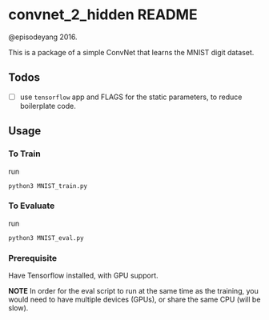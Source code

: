 # convnet_2_hidden README

@episodeyang 2016.

This is a package of a simple ConvNet that learns the MNIST digit
dataset. 

## Todos
- [ ] use `tensorflow` app and FLAGS for the static parameters, to
reduce boilerplate code.

## Usage

### To Train

run
```shell
python3 MNIST_train.py
```


### To Evaluate

run
```shell
python3 MNIST_eval.py
```


### Prerequisite

Have Tensorflow installed, with GPU support. 

**NOTE** In order for the eval script to run at the same time as the 
training, you would need to have multiple devices (GPUs), or share the
same CPU (will be slow).
